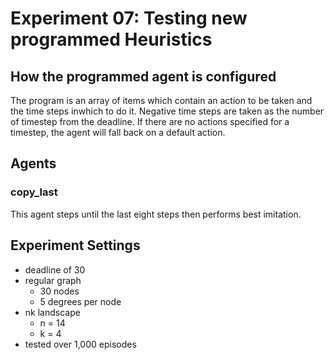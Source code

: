 # Experiment 07: Testing new programmed Heuristics

## How the programmed agent is configured

The program is an array of items which contain an action to be taken
and the time steps inwhich to do it.
Negative time steps are taken as the number of timestep from the deadline.
If there are no actions specified for a timestep,
the agent will fall back on a default action.

## Agents

### copy\_last

This agent steps until the last eight steps then performs best imitation.

## Experiment Settings

- deadline of 30
- regular graph
    * 30 nodes
    * 5 degrees per node
- nk landscape
    * n = 14
    * k = 4
- tested over 1,000 episodes

